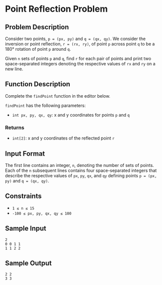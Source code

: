 # Point Reflection Problem

## Problem Description
Consider two points, `p = (px, py)` and `q = (qx, qy)`. We consider the inversion or point reflection, `r = (rx, ry)`, of point `p` across point `q` to be a 180° rotation of point `p` around `q`.

Given `n` sets of points `p` and `q`, find `r` for each pair of points and print two space-separated integers denoting the respective values of `rx` and `ry` on a new line.

## Function Description
Complete the `findPoint` function in the editor below.

`findPoint` has the following parameters:

- `int px, py, qx, qy`: x and y coordinates for points `p` and `q`

### Returns

- `int[2]`: x and y coordinates of the reflected point `r`

## Input Format
The first line contains an integer, `n`, denoting the number of sets of points.
Each of the `n` subsequent lines contains four space-separated integers that describe the respective values of `px`, `py`, `qx`, and `qy` defining points `p = (px, py)` and `q = (qx, qy)`.

## Constraints

- `1 ≤ n ≤ 15`
- `-100 ≤ px, py, qx, qy ≤ 100`

## Sample Input
```
2
0 0 1 1
1 1 2 2
```

## Sample Output
```
2 2
3 3
```
